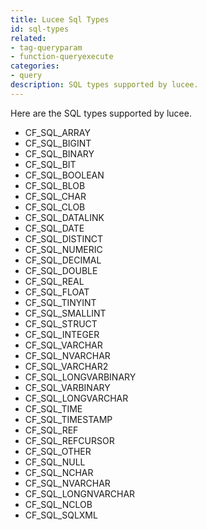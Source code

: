 ```yaml
---
title: Lucee Sql Types
id: sql-types
related:
- tag-queryparam
- function-queryexecute
categories:
- query
description: SQL types supported by lucee.
---
```


Here are the SQL types supported by lucee.

* CF_SQL_ARRAY
* CF_SQL_BIGINT
* CF_SQL_BINARY
* CF_SQL_BIT
* CF_SQL_BOOLEAN
* CF_SQL_BLOB
* CF_SQL_CHAR
* CF_SQL_CLOB
* CF_SQL_DATALINK
* CF_SQL_DATE
* CF_SQL_DISTINCT
* CF_SQL_NUMERIC
* CF_SQL_DECIMAL
* CF_SQL_DOUBLE
* CF_SQL_REAL
* CF_SQL_FLOAT
* CF_SQL_TINYINT
* CF_SQL_SMALLINT
* CF_SQL_STRUCT
* CF_SQL_INTEGER
* CF_SQL_VARCHAR
* CF_SQL_NVARCHAR
* CF_SQL_VARCHAR2
* CF_SQL_LONGVARBINARY
* CF_SQL_VARBINARY
* CF_SQL_LONGVARCHAR
* CF_SQL_TIME
* CF_SQL_TIMESTAMP
* CF_SQL_REF
* CF_SQL_REFCURSOR
* CF_SQL_OTHER
* CF_SQL_NULL
* CF_SQL_NCHAR
* CF_SQL_NVARCHAR
* CF_SQL_LONGNVARCHAR
* CF_SQL_NCLOB
* CF_SQL_SQLXML
